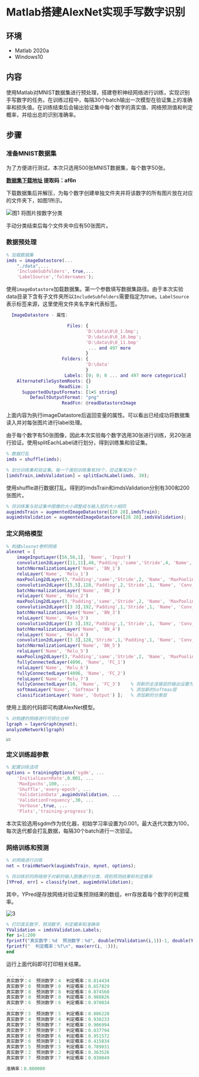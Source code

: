 # Matlab搭建AlexNet实现手写数字识别

## 环境

- Matlab 2020a
- Windows10

## 内容

使用Matlab对MNIST数据集进行预处理，搭建卷积神经网络进行训练，实现识别手写数字的任务。在训练过程中，每隔30个batch输出一次模型在验证集上的准确率和损失值。在训练结束后会输出验证集中每个数字的真实值、网络预测值和判定概率，并给出总的识别准确率。

## 步骤

### 准备MNIST数据集

为了方便进行测试，本次只选用500张MNIST数据集，每个数字50张。

**[数据集下载地址](https://pan.baidu.com/s/1COuYnUrywAbCqWoDMkwQig?pwd=af6n)  提取码：af6n**

下载数据集后并解压，为每个数字创建单独文件夹并将该数字的所有图片放在对应的文件夹下，如图1所示。

![图1 将图片按数字分类](posts/19/1.png)

手动分类结束后每个文件夹中应有50张图片。

### 数据预处理

```matlab
% 加载数据集
imds = imageDatastore(...
    "./data",...
    'IncludeSubfolders', true,...
    'LabelSource','foldernames');
```

使用`imageDatastore`加载数据集。第一个参数填写数据集路径。由于本次实验data目录下含有子文件夹所以`IncludeSubfolders`需要指定为true。`LabelSource`表示标签来源，这里使用文件夹名字来代表标签。

```matlab
  ImageDatastore - 属性:

                       Files: {
                              'D:\data\0\0_1.bmp';
                              'D:\data\0\0_10.bmp';
                              'D:\data\0\0_11.bmp'
                               ... and 497 more
                              }
                     Folders: {
                              'D:\data'
                              }
                      Labels: [0; 0; 0 ... and 497 more categorical]
    AlternateFileSystemRoots: {}
                    ReadSize: 1
      SupportedOutputFormats: [1×5 string]
         DefaultOutputFormat: "png"
                     ReadFcn: @readDatastoreImage

```

上面内容为执行imageDatastore后返回变量的属性。可以看出已经成功将数据集读入并对每张图片进行label处理。

由于每个数字有50张图像，因此本次实验每个数字选用30张进行训练，另20张进行验证。使用splitEachLabel进行划分，得到训练集和验证集。

```matlab
% 数据打乱
imds = shuffle(imds);

% 划分训练集和验证集。每一个类别训练集有30个，验证集有20个
[imdsTrain,imdsValidation] = splitEachLabel(imds, 30);
```

使用shuffle进行数据打乱。得到的imdsTrain和imdsValidation分别有300和200张图片。

```matlab
% 将训练集与验证集中图像的大小调整成与输入层的大小相同
augimdsTrain = augmentedImageDatastore([28 28],imdsTrain);
augimdsValidation = augmentedImageDatastore([28 28],imdsValidation);
```

### 定义网络模型

```matlab
% 构建alexnet卷积网络 
alexnet = [
    imageInputLayer([56,56,1], 'Name', 'Input')
    convolution2dLayer([11,11],48,'Padding','same','Stride',4, 'Name', 'Conv_1')
    batchNormalizationLayer('Name', 'BN_1')
    reluLayer('Name', 'Relu_1')
    maxPooling2dLayer(3,'Padding','same','Stride',2, 'Name', 'MaxPooling_1')
    convolution2dLayer([5,5],128,'Padding',2,'Stride',1, 'Name', 'Conv_2')
    batchNormalizationLayer('Name', 'BN_2')
    reluLayer('Name', 'Relu_2')
    maxPooling2dLayer(3,'Padding','same','Stride',2, 'Name', 'MaxPooling_2')
    convolution2dLayer([3 3],192,'Padding',1,'Stride',1, 'Name', 'Conv_3')
    batchNormalizationLayer('Name', 'BN_3')
    reluLayer('Name', 'Relu_3')
    convolution2dLayer([3 3],192,'Padding',1,'Stride',1, 'Name', 'Conv_4')
    batchNormalizationLayer('Name', 'BN_4')
    reluLayer('Name', 'Relu_4')
    convolution2dLayer([3 3],128,'Stride',1,'Padding',1, 'Name', 'Conv_5')
    batchNormalizationLayer('Name', 'BN_5')
    reluLayer('Name', 'Relu_5')
    maxPooling2dLayer(3,'Padding','same','Stride',2, 'Name', 'MaxPooling_3')
    fullyConnectedLayer(4096, 'Name', 'FC_1')
    reluLayer('Name', 'Relu_6')
    fullyConnectedLayer(4096, 'Name', 'FC_2')
    reluLayer('Name', 'Relu_7')
    fullyConnectedLayer(10, 'Name', 'FC_3')    % 将新的全连接层的输出设置为训练数据中的种类
    softmaxLayer('Name', 'Softmax')            % 添加新的Softmax层
    classificationLayer('Name', 'Output') ];   % 添加新的分类层
```

使用上面的代码即可构建AlexNet模型。

```matlab
% 对构建的网络进行可视化分析
lgraph = layerGraph(mynet);
analyzeNetwork(lgraph)
```

<img src="posts\21\2.png" alt="2" style="zoom:50%;" />

### 定义训练超参数

```matlab
% 配置训练选项   
options = trainingOptions('sgdm', ...
    'InitialLearnRate',0.001, ...    
    'MaxEpochs',100, ...               
    'Shuffle','every-epoch', ...
    'ValidationData',augimdsValidation, ...
    'ValidationFrequency',30, ...
    'Verbose',true, ...
    'Plots','training-progress'); 
```

本次实验选用sgdm作为优化器，初始学习率设置为0.001，最大迭代次数为100，每次迭代都会打乱数据，每隔30个batch进行一次验证。

### 网络训练和预测

```matlab
% 对网络进行训练
net = trainNetwork(augimdsTrain, mynet, options); 

% 将训练好的网络用于对新的输入图像进行分类，得到预测结果和判定概率
[YPred, err] = classify(net, augimdsValidation);
```

其中，YPred是存放网络对验证集预测结果的数组，err存放着每个数字的判定概率。

![3](posts\21\3.png)

```matlab
% 打印真实数字、预测数字、判定概率和准确率
YValidation = imdsValidation.Labels;
for i=1:200
fprintf("真实数字：%d  预测数字：%d", double(YValidation(i,1))-1, double(YPred(i, 1))-1);
fprintf("  判定概率：%f\n", max(err(i, :)));
end
```

运行上面代码即可打印相关结果。

```matlab
... ...
真实数字：4  预测数字：4  判定概率：0.814434
真实数字：0  预测数字：0  判定概率：0.657829
真实数字：8  预测数字：8  判定概率：0.874560
真实数字：0  预测数字：0  判定概率：0.988826
真实数字：6  预测数字：6  判定概率：0.970034
... ...
真实数字：5  预测数字：5  判定概率：0.806220
真实数字：4  预测数字：4  判定概率：0.938233
真实数字：7  预测数字：7  判定概率：0.906994
真实数字：7  预测数字：7  判定概率：0.837794
真实数字：6  预测数字：6  判定概率：0.951572
真实数字：6  预测数字：1  判定概率：0.415834
真实数字：5  预测数字：5  判定概率：0.789031
真实数字：2  预测数字：2  判定概率：0.363526
真实数字：7  预测数字：7  判定概率：0.930049

准确率：0.880000
```









